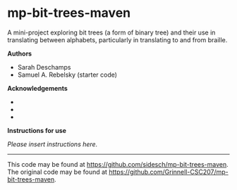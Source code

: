 # mp-bit-trees-maven

A mini-project exploring bit trees (a form of binary tree) and their use in translating between alphabets, particularly in translating to and from braille.

**Authors**

* Sarah Deschamps
* Samuel A. Rebelsky (starter code)

**Acknowledgements**

*
*
*

**Instructions for use**

_Please insert instructions here._

---

This code may be found at <https://github.com/sidesch/mp-bit-trees-maven>. The original code may be found at <https://github.com/Grinnell-CSC207/mp-bit-trees-maven>.
